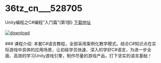# 36tz_cn___528705
Unity编程之C#编程“入门篇”(第1部)
[下载地址](http://www.36tz.cn/article/528705 "下载地址")
<br/></br>[![download](http://36tz.cn/muke_img/2019_11_2-63-300x225.png "下载地址")](http://www.36tz.cn/article/528705 "下载地址")
<br/></br>### 课程介绍:
本套C#语言教程，全部采用案例化教学模式。结合C#知识点在实际游戏中具体的应用场景，让初级学员快速、深入的学好C#语言，为进一步全面、高效的学习Unity游戏引擎，制作尽量的游戏产品，打下坚实的语言基础！


